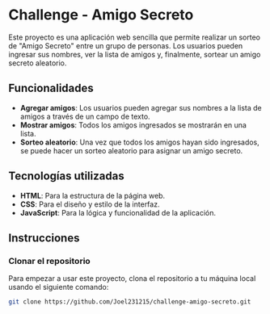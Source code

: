 # Challenge - Amigo Secreto

Este proyecto es una aplicación web sencilla que permite realizar un sorteo de "Amigo Secreto" entre un grupo de personas. Los usuarios pueden ingresar sus nombres, ver la lista de amigos y, finalmente, sortear un amigo secreto aleatorio.

## Funcionalidades

- **Agregar amigos**: Los usuarios pueden agregar sus nombres a la lista de amigos a través de un campo de texto.
- **Mostrar amigos**: Todos los amigos ingresados se mostrarán en una lista.
- **Sorteo aleatorio**: Una vez que todos los amigos hayan sido ingresados, se puede hacer un sorteo aleatorio para asignar un amigo secreto.

## Tecnologías utilizadas

- **HTML**: Para la estructura de la página web.
- **CSS**: Para el diseño y estilo de la interfaz.
- **JavaScript**: Para la lógica y funcionalidad de la aplicación.

## Instrucciones

### Clonar el repositorio

Para empezar a usar este proyecto, clona el repositorio a tu máquina local usando el siguiente comando:

```bash
git clone https://github.com/Joel231215/challenge-amigo-secreto.git
